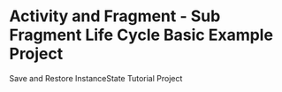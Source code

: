 # Activity and Fragment - Sub Fragment Life Cycle Basic Example Project

Save and Restore InstanceState Tutorial Project
